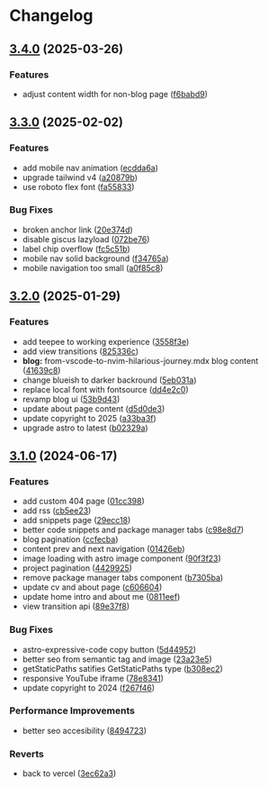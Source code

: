 # Changelog

## [3.4.0](https://github.com/albugowy15/bughowi.com/compare/v3.3.0...v3.4.0) (2025-03-26)


### Features

* adjust content width for non-blog page ([f6babd9](https://github.com/albugowy15/bughowi.com/commit/f6babd9a2566003b74fd30cf36b46ad7de805d3e))

## [3.3.0](https://github.com/albugowy15/bughowi.com/compare/v3.2.0...v3.3.0) (2025-02-02)


### Features

* add mobile nav animation ([ecdda6a](https://github.com/albugowy15/bughowi.com/commit/ecdda6afac37d8da9feac283c3c58a6bc8e78a1d))
* upgrade tailwind v4 ([a20879b](https://github.com/albugowy15/bughowi.com/commit/a20879b1f46fabc0f8729cb67f9abd96b479fdf7))
* use roboto flex font ([fa55833](https://github.com/albugowy15/bughowi.com/commit/fa558330fb3506fdad7c651708d8d44e0b1eda4b))


### Bug Fixes

* broken anchor link ([20e374d](https://github.com/albugowy15/bughowi.com/commit/20e374daac2e1cb7bdbd18afb5be79089c68cf56))
* disable giscus lazyload ([072be76](https://github.com/albugowy15/bughowi.com/commit/072be76858f90bb583785a675f203f8387cde88f))
* label chip overflow ([fc5c51b](https://github.com/albugowy15/bughowi.com/commit/fc5c51b9dd196dc75b3ad18ca487a54592f90a8d))
* mobile nav solid background ([f34765a](https://github.com/albugowy15/bughowi.com/commit/f34765a10923e9989f15154a45e184cd42d94330))
* mobile navigation too small ([a0f85c8](https://github.com/albugowy15/bughowi.com/commit/a0f85c83734cd54a8033d87a165ded19f2ba59d5))

## [3.2.0](https://github.com/albugowy15/bughowi.com/compare/v3.1.0...v3.2.0) (2025-01-29)


### Features

* add teepee to working experience ([3558f3e](https://github.com/albugowy15/bughowi.com/commit/3558f3e793a43bd3cdcb1bcf3ce5789e896dd1da))
* add view transitions ([825336c](https://github.com/albugowy15/bughowi.com/commit/825336cc1bd6caee37bc910e821483558133e71e))
* **blog:** from-vscode-to-nvim-hilarious-journey.mdx blog content ([41639c8](https://github.com/albugowy15/bughowi.com/commit/41639c8ee52dbfa364dbc85ce80bd7c385abbc59))
* change blueish to darker backround ([5eb031a](https://github.com/albugowy15/bughowi.com/commit/5eb031a254a623b617ffa6bb1a6453599976ca9f))
* replace local font with fontsource ([dd4e2c0](https://github.com/albugowy15/bughowi.com/commit/dd4e2c01162d4bf59e8f747262e8069c53c0d6e8))
* revamp blog ui ([53b9d43](https://github.com/albugowy15/bughowi.com/commit/53b9d430e6a56109a55cd7aeff2cce411e99d397))
* update about page content ([d5d0de3](https://github.com/albugowy15/bughowi.com/commit/d5d0de3196d40b102702a9dc095fadcf038a10f4))
* update copyright to 2025 ([a33ba3f](https://github.com/albugowy15/bughowi.com/commit/a33ba3f01d732670e30db1c357e9ffc3d12b0008))
* upgrade astro to latest ([b02329a](https://github.com/albugowy15/bughowi.com/commit/b02329a98d8d6b93e2095aaaab70785d86aaf167))

## [3.1.0](https://github.com/albugowy15/bughowi.com/compare/3.0.0...v3.1.0) (2024-06-17)


### Features

* add custom 404 page ([01cc398](https://github.com/albugowy15/bughowi.com/commit/01cc398bd9bba75d29914db12abe899a2ddbd049))
* add rss ([cb5ee23](https://github.com/albugowy15/bughowi.com/commit/cb5ee23f8d4f405d4513b24b8c453f890dd2c84b))
* add snippets page ([29ecc18](https://github.com/albugowy15/bughowi.com/commit/29ecc1802dd8cb8f983c66c9d26b2e15d2fa050f))
* better code snippets and package manager tabs ([c98e8d7](https://github.com/albugowy15/bughowi.com/commit/c98e8d70ad773b42eafe547c054da8f70597939a))
* blog pagination ([ccfecba](https://github.com/albugowy15/bughowi.com/commit/ccfecbacf0e1dcc2de5511f5298b0fef40615dee))
* content prev and next navigation ([01426eb](https://github.com/albugowy15/bughowi.com/commit/01426ebb67edaa9bfc6c7c71c2ba0f102a14e6f3))
* image loading with astro image component ([90f3f23](https://github.com/albugowy15/bughowi.com/commit/90f3f23e8c1a06795df0919e91521bd2ec391a5d))
* project pagination ([4429925](https://github.com/albugowy15/bughowi.com/commit/4429925b91c692c646d31a8864b9bc6f37e97682))
* remove package manager tabs component ([b7305ba](https://github.com/albugowy15/bughowi.com/commit/b7305ba6a237f1326504b97994ccc78e331eed40))
* update cv and about page ([c606604](https://github.com/albugowy15/bughowi.com/commit/c606604c8292fdc19276d63bbd26ad7947a2a914))
* update home intro and about me ([0811eef](https://github.com/albugowy15/bughowi.com/commit/0811eefaa4fc15ca8df02ed68b27736a19280c1c))
* view transition api ([89e37f8](https://github.com/albugowy15/bughowi.com/commit/89e37f8e446292f067bc2945a909a95f882ce629))


### Bug Fixes

* astro-expressive-code copy button ([5d44952](https://github.com/albugowy15/bughowi.com/commit/5d44952b71a597cdfa27649e026f80fc85b8cd25))
* better seo from semantic tag and image ([23a23e5](https://github.com/albugowy15/bughowi.com/commit/23a23e50c68feff772530115c92a042b82702746))
* getStaticPaths satifies GetStaticPaths type ([b308ec2](https://github.com/albugowy15/bughowi.com/commit/b308ec2afb778345eb74175eefd08ebc1f2e5775))
* responsive YouTube iframe ([78e8341](https://github.com/albugowy15/bughowi.com/commit/78e83411faacadf9214961dc538a9e1ed62e806b))
* update copyright to 2024 ([f267f46](https://github.com/albugowy15/bughowi.com/commit/f267f46e79fcaa9f6127c1b289e5fc87f11bdf92))


### Performance Improvements

* better seo accesibility ([8494723](https://github.com/albugowy15/bughowi.com/commit/8494723642a49adb48ec43533e6ffb7e4ebc0bc7))


### Reverts

* back to vercel ([3ec62a3](https://github.com/albugowy15/bughowi.com/commit/3ec62a3188921ab4cf0580e16c507ec837613065))
